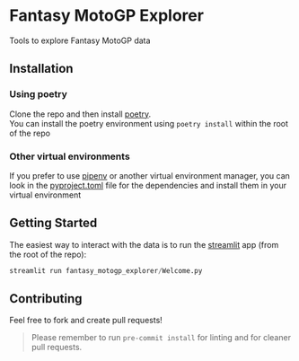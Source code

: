 # Fantasy MotoGP Explorer
Tools to explore Fantasy MotoGP data

## Installation

### Using poetry
Clone the repo and then install
[poetry](https://python-poetry.org/docs#installing-with-pipx).  
You can install the poetry environment using `poetry install` within the root of the repo

### Other virtual environments
If you prefer to use [pipenv](https://pipenv.pypa.io) or another virtual environment manager,
you can look in the [pyproject.toml](pyproject.toml) file for the dependencies and install them 
in your virtual environment

## Getting Started
The easiest way to interact with the data is to run the [streamlit](https://streamlit.io/) app 
(from the root of the repo):
```python
streamlit run fantasy_motogp_explorer/Welcome.py
```

## Contributing
Feel free to fork and create pull requests!

> Please remember to run `pre-commit install` for linting and for cleaner pull requests.